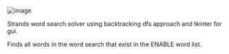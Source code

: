 ![image](https://github.com/user-attachments/assets/34b809e6-e116-4d76-83b1-897fae2b1058)

Strands word search solver using backtracking dfs approach and tkinter for gui. 

Finds all words in the word search that exist in the ENABLE word list.
